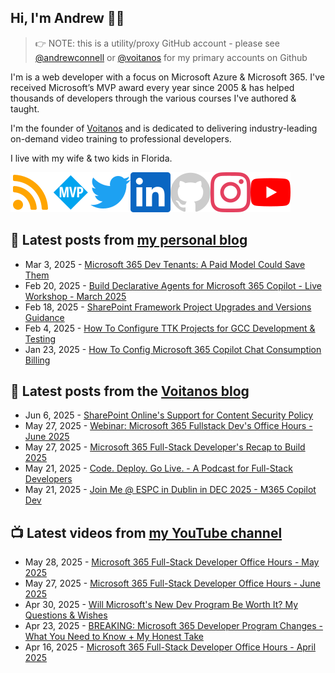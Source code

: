 ## Hi, I'm Andrew 👋🏼

> 👉 NOTE: this is a utility/proxy GitHub account - please see [@andrewconnell](/andrewconnell) or [@voitanos](/voitanos) for my primary accounts on Github

I'm is a web developer with a focus on Microsoft Azure & Microsoft 365. I've received Microsoft’s MVP award every year since 2005 & has helped thousands of developers through the various courses I've authored & taught.

I'm the founder of [Voitanos](https://www.voitanos.io) and is dedicated to delivering industry-leading on-demand video training to professional developers.

I live with my wife & two kids in Florida.

[![](./images/rss.svg)](https://www.andrewconnell.com)[![](./images/mvp.svg)](https://mvp.microsoft.com/en-us/PublicProfile/21083?fullName=Andrew%20Connell)[![](./images/twitter.svg)](https://www.twitter.com/andrewconnell)[![](./images/linkedin.svg)](https://www.linkedin.com/in/andrewconnell)[![](./images/github.svg)](https://www.github.com/andrewconnell)[![](./images/instagram.svg)](https://www.instagram.com/andrewconnell1)[![](./images/youtube.svg)](https://www.youtube.com/voitanosio)

## 📘 Latest posts from [my personal blog](https://www.andrewconnell.com)
<!-- MYBLOG-POST-LIST:START -->
- Mar 3, 2025 - [Microsoft 365 Dev Tenants: A Paid Model Could Save Them](https://www.voitanos.io/blog/microsoft-365-developer-program-tenants-a-paid-model-could-save-them/?utm_medium=rss&utm_source=andrewconnell.com)
- Feb 20, 2025 - [Build Declarative Agents for Microsoft 365 Copilot - Live Workshop - March 2025](https://www.voitanos.io/blog/announce-build-declarative-agents-microsoft-365-copilot-workshop-202503/?utm_medium=rss&utm_source=andrewconnell.com)
- Feb 18, 2025 - [SharePoint Framework Project Upgrades and Versions Guidance](https://www.voitanos.io/blog/sharepoint-framework-versioning-upgrade-guidance/?utm_medium=rss&utm_source=andrewconnell.com)
- Feb 4, 2025 - [How To Configure TTK Projects for GCC Development &amp; Testing](https://www.voitanos.io/blog/microsoft-teams-toolkit-howto-configure-ttk-projects-for-gcc-development/?utm_medium=rss&utm_source=andrewconnell.com)
- Jan 23, 2025 - [How To Config Microsoft 365 Copilot Chat Consumption Billing](https://www.voitanos.io/blog/microsoft-365-copilot-chat-consumption-billing-howto-configure/?utm_medium=rss&utm_source=andrewconnell.com)<!-- MYBLOG-POST-LIST:END -->

## 📙 Latest posts from the [Voitanos blog](https://www.voitanos.io/blog)
<!-- VOITANOSBLOG-POST-LIST:START -->
- Jun 6, 2025 - [SharePoint Online&#39;s Support for Content Security Policy](https://www.voitanos.io/blog/sharepoint-online-content-security-policy-rollout-suggestions/?utm_medium=rss&utm_source=voitanos.io)
- May 27, 2025 - [Webinar: Microsoft 365 Fullstack Dev&#39;s Office Hours - June 2025](https://www.voitanos.io/webinars/microsoft-365-full-stack-office-hours-2025-06-june/?utm_medium=rss&utm_source=voitanos.io)
- May 27, 2025 - [Microsoft 365 Full-Stack Developer&#39;s Recap to Build 2025](https://www.voitanos.io/blog/microsoft-365-fullstack-developer-recap-microsoft-build-2025/?utm_medium=rss&utm_source=voitanos.io)
- May 21, 2025 - [Code. Deploy. Go Live. - A Podcast for Full-Stack Developers](https://www.voitanos.io/blog/announce-code-deploy-golive-podcast/?utm_medium=rss&utm_source=voitanos.io)
- May 21, 2025 - [Join Me @ ESPC in Dublin in DEC 2025 - M365 Copilot Dev](https://www.voitanos.io/blog/joinme-espc-dublin-2025/?utm_medium=rss&utm_source=voitanos.io)<!-- VOITANOSBLOG-POST-LIST:END -->

## 📺 Latest videos from [my YouTube channel](https://www.youtube.com/voitanosio)
<!-- VOITANOSYOUTUBE-POST-LIST:START -->
- May 28, 2025 - [Microsoft 365 Full-Stack Developer Office Hours - May 2025](https://www.youtube.com/watch?v=5gyBsxakdMk)
- May 27, 2025 - [Microsoft 365 Full-Stack Developer Office Hours - June 2025](https://www.youtube.com/watch?v=j-rPLoepQmM)
- Apr 30, 2025 - [Will Microsoft&#39;s New Dev Program Be Worth It? My Questions &amp; Wishes](https://www.youtube.com/watch?v=roOpxuJt29o)
- Apr 23, 2025 - [BREAKING: Microsoft 365 Developer Program Changes - What You Need to Know + My Honest Take](https://www.youtube.com/watch?v=NwSAOXhAS18)
- Apr 16, 2025 - [Microsoft 365 Full-Stack Developer Office Hours - April 2025](https://www.youtube.com/watch?v=5U01IUPYk4s)<!-- VOITANOSYOUTUBE-POST-LIST:END -->
